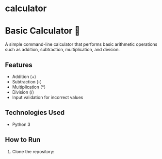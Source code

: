 # calculator
# Basic Calculator 🧮

A simple command-line calculator that performs basic arithmetic operations such as addition, subtraction, multiplication, and division.

## Features
- Addition (+)
- Subtraction (-)
- Multiplication (*)
- Division (/)
- Input validation for incorrect values

## Technologies Used
- Python 3

## How to Run
1. Clone the repository:
